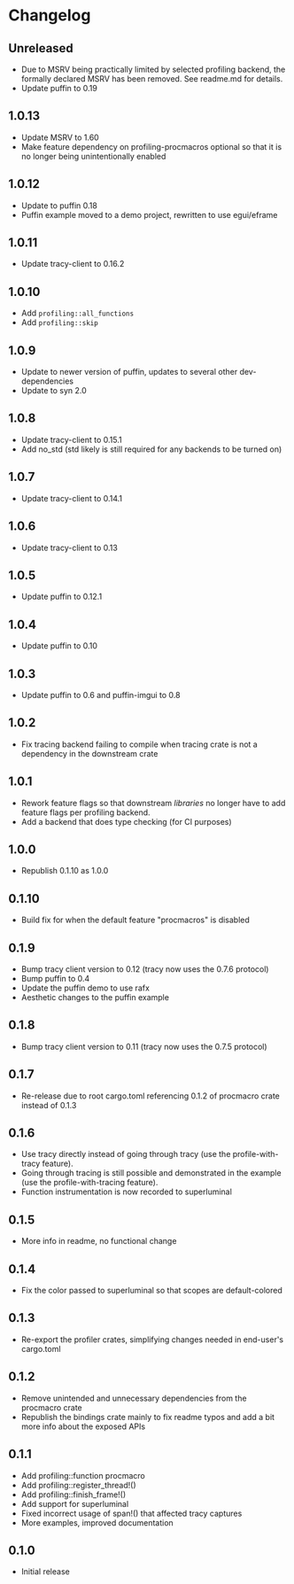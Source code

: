 # Changelog

## Unreleased
* Due to MSRV being practically limited by selected profiling backend, the formally declared
  MSRV has been removed. See readme.md for details.
* Update puffin to 0.19

## 1.0.13
* Update MSRV to 1.60
* Make feature dependency on profiling-procmacros optional so that it is no longer being unintentionally enabled

## 1.0.12
* Update to puffin 0.18
* Puffin example moved to a demo project, rewritten to use egui/eframe

## 1.0.11
* Update tracy-client to 0.16.2

## 1.0.10
* Add `profiling::all_functions`
* Add `profiling::skip`

## 1.0.9
 * Update to newer version of puffin, updates to several other dev-dependencies
 * Update to syn 2.0

## 1.0.8
 * Update tracy-client to 0.15.1
 * Add no_std (std likely is still required for any backends to be turned on)

## 1.0.7
 * Update tracy-client to 0.14.1

## 1.0.6
 * Update tracy-client to 0.13

## 1.0.5
 * Update puffin to 0.12.1

## 1.0.4
 * Update puffin to 0.10

## 1.0.3
 * Update puffin to 0.6 and puffin-imgui to 0.8

## 1.0.2
 * Fix tracing backend failing to compile when tracing crate is not a dependency in the downstream crate

## 1.0.1
 * Rework feature flags so that downstream *libraries* no longer have to add feature flags per profiling backend.
 * Add a backend that does type checking (for CI purposes)

## 1.0.0
 * Republish 0.1.10 as 1.0.0

## 0.1.10
 * Build fix for when the default feature "procmacros" is disabled

## 0.1.9
 * Bump tracy client version to 0.12 (tracy now uses the 0.7.6 protocol)
 * Bump puffin to 0.4
 * Update the puffin demo to use rafx
 * Aesthetic changes to the puffin example

## 0.1.8
 * Bump tracy client version to 0.11 (tracy now uses the 0.7.5 protocol)

## 0.1.7
 * Re-release due to root cargo.toml referencing 0.1.2 of procmacro crate instead of 0.1.3

## 0.1.6
 * Use tracy directly instead of going through tracy (use the profile-with-tracy feature).
 * Going through tracing is still possible and demonstrated in the example (use the profile-with-tracing feature).
 * Function instrumentation is now recorded to superluminal

## 0.1.5
 * More info in readme, no functional change

## 0.1.4
 * Fix the color passed to superluminal so that scopes are default-colored

## 0.1.3
 * Re-export the profiler crates, simplifying changes needed in end-user's cargo.toml

## 0.1.2
 * Remove unintended and unnecessary dependencies from the procmacro crate
 * Republish the bindings crate mainly to fix readme typos and add a bit more info about the exposed APIs

## 0.1.1
 * Add profiling::function procmacro
 * Add profiling::register_thread!()
 * Add profiling::finish_frame!()
 * Add support for superluminal
 * Fixed incorrect usage of span!() that affected tracy captures
 * More examples, improved documentation

## 0.1.0
 * Initial release